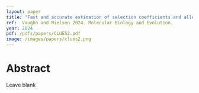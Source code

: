 ```yaml
---
layout: paper
title: "Fast and accurate estimation of selection coefficients and allele histories from ancient and modern DNA"
ref:  Vaughn and Nielsen 2024. Molecular Biology and Evolution.
year: 2024
pdf: /pdfs/papers/CLUES2.pdf
image: /images/papers/clues2.png
---
```


# Abstract

Leave blank
